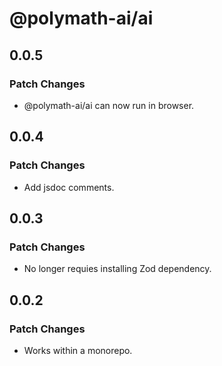 # @polymath-ai/ai

## 0.0.5

### Patch Changes

- @polymath-ai/ai can now run in browser.

## 0.0.4

### Patch Changes

- Add jsdoc comments.

## 0.0.3

### Patch Changes

- No longer requies installing Zod dependency.

## 0.0.2

### Patch Changes

- Works within a monorepo.
